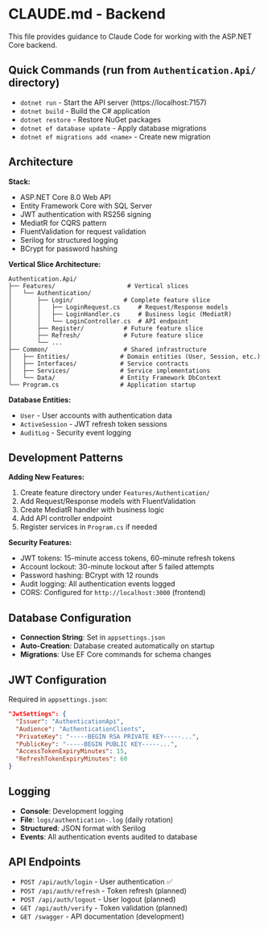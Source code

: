 # CLAUDE.md - Backend

This file provides guidance to Claude Code for working with the ASP.NET Core backend.

## Quick Commands (run from `Authentication.Api/` directory)

- `dotnet run` - Start the API server (https://localhost:7157)
- `dotnet build` - Build the C# application
- `dotnet restore` - Restore NuGet packages
- `dotnet ef database update` - Apply database migrations
- `dotnet ef migrations add <name>` - Create new migration

## Architecture

**Stack:**
- ASP.NET Core 8.0 Web API
- Entity Framework Core with SQL Server
- JWT authentication with RS256 signing
- MediatR for CQRS pattern
- FluentValidation for request validation
- Serilog for structured logging
- BCrypt for password hashing

**Vertical Slice Architecture:**
```
Authentication.Api/
├── Features/                    # Vertical slices
│   └── Authentication/
│       ├── Login/              # Complete feature slice
│       │   ├── LoginRequest.cs     # Request/Response models
│       │   ├── LoginHandler.cs     # Business logic (MediatR)
│       │   └── LoginController.cs  # API endpoint
│       ├── Register/           # Future feature slice
│       ├── Refresh/            # Future feature slice
│       └── ...
├── Common/                     # Shared infrastructure
│   ├── Entities/              # Domain entities (User, Session, etc.)
│   ├── Interfaces/            # Service contracts
│   ├── Services/              # Service implementations
│   └── Data/                  # Entity Framework DbContext
└── Program.cs                 # Application startup
```

**Database Entities:**
- `User` - User accounts with authentication data
- `ActiveSession` - JWT refresh token sessions
- `AuditLog` - Security event logging

## Development Patterns

**Adding New Features:**
1. Create feature directory under `Features/Authentication/`
2. Add Request/Response models with FluentValidation
3. Create MediatR handler with business logic
4. Add API controller endpoint
5. Register services in `Program.cs` if needed

**Security Features:**
- JWT tokens: 15-minute access tokens, 60-minute refresh tokens
- Account lockout: 30-minute lockout after 5 failed attempts
- Password hashing: BCrypt with 12 rounds
- Audit logging: All authentication events logged
- CORS: Configured for `http://localhost:3000` (frontend)

## Database Configuration

- **Connection String**: Set in `appsettings.json`
- **Auto-Creation**: Database created automatically on startup
- **Migrations**: Use EF Core commands for schema changes

## JWT Configuration

Required in `appsettings.json`:
```json
"JwtSettings": {
  "Issuer": "AuthenticationApi",
  "Audience": "AuthenticationClients", 
  "PrivateKey": "-----BEGIN RSA PRIVATE KEY-----...",
  "PublicKey": "-----BEGIN PUBLIC KEY-----...",
  "AccessTokenExpiryMinutes": 15,
  "RefreshTokenExpiryMinutes": 60
}
```

## Logging

- **Console**: Development logging
- **File**: `logs/authentication-.log` (daily rotation)
- **Structured**: JSON format with Serilog
- **Events**: All authentication events audited to database

## API Endpoints

- `POST /api/auth/login` - User authentication ✅
- `POST /api/auth/refresh` - Token refresh (planned)
- `POST /api/auth/logout` - User logout (planned)
- `GET /api/auth/verify` - Token validation (planned)
- `GET /swagger` - API documentation (development)
